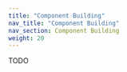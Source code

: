 ```yaml
---
title: "Component Building"
nav_title: "Component Building"
nav_section: Component Building
weight: 20
---
```


TODO
